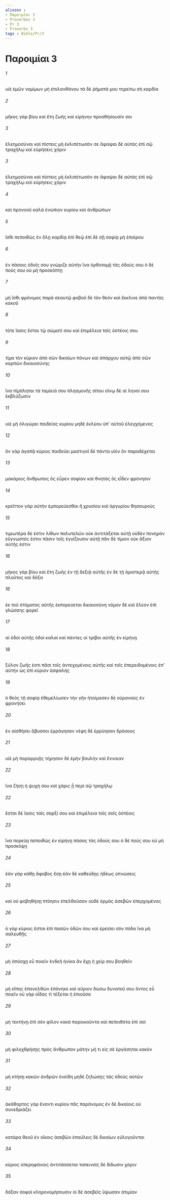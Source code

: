 ```yaml
---
aliases : 
- Παροιμίαι 3
- Proverbes 3
- Pr 3
- Proverbs 3
tags : Bible/Pr/3
---
```


# Παροιμίαι 3

###### 1
υἱέ ἐμῶν νομίμων μὴ ἐπιλανθάνου τὰ δὲ ῥήματά μου τηρείτω σὴ καρδία
###### 2
μῆκος γὰρ βίου καὶ ἔτη ζωῆς καὶ εἰρήνην προσθήσουσίν σοι
###### 3
ἐλεημοσύναι καὶ πίστεις μὴ ἐκλιπέτωσάν σε ἄφαψαι δὲ αὐτὰς ἐπὶ σῷ τραχήλῳ καὶ εὑρήσεις χάριν
###### 3
ἐλεημοσύναι καὶ πίστεις μὴ ἐκλιπέτωσάν σε ἄφαψαι δὲ αὐτὰς ἐπὶ σῷ τραχήλῳ καὶ εὑρήσεις χάριν
###### 4
καὶ προνοοῦ καλὰ ἐνώπιον κυρίου καὶ ἀνθρώπων
###### 5
ἴσθι πεποιθὼς ἐν ὅλῃ καρδίᾳ ἐπὶ θεῷ ἐπὶ δὲ σῇ σοφίᾳ μὴ ἐπαίρου
###### 6
ἐν πάσαις ὁδοῖς σου γνώριζε αὐτήν ἵνα ὀρθοτομῇ τὰς ὁδούς σου ὁ δὲ πούς σου οὐ μὴ προσκόπτῃ
###### 7
μὴ ἴσθι φρόνιμος παρὰ σεαυτῷ φοβοῦ δὲ τὸν θεὸν καὶ ἔκκλινε ἀπὸ παντὸς κακοῦ
###### 8
τότε ἴασις ἔσται τῷ σώματί σου καὶ ἐπιμέλεια τοῖς ὀστέοις σου
###### 9
τίμα τὸν κύριον ἀπὸ σῶν δικαίων πόνων καὶ ἀπάρχου αὐτῷ ἀπὸ σῶν καρπῶν δικαιοσύνης
###### 10
ἵνα πίμπληται τὰ ταμίειά σου πλησμονῆς σίτου οἴνῳ δὲ αἱ ληνοί σου ἐκβλύζωσιν
###### 11
υἱέ μὴ ὀλιγώρει παιδείας κυρίου μηδὲ ἐκλύου ὑπ' αὐτοῦ ἐλεγχόμενος
###### 12
ὃν γὰρ ἀγαπᾷ κύριος παιδεύει μαστιγοῖ δὲ πάντα υἱὸν ὃν παραδέχεται
###### 13
μακάριος ἄνθρωπος ὃς εὗρεν σοφίαν καὶ θνητὸς ὃς εἶδεν φρόνησιν
###### 14
κρεῖττον γὰρ αὐτὴν ἐμπορεύεσθαι ἢ χρυσίου καὶ ἀργυρίου θησαυρούς
###### 15
τιμιωτέρα δέ ἐστιν λίθων πολυτελῶν οὐκ ἀντιτάξεται αὐτῇ οὐδὲν πονηρόν εὔγνωστός ἐστιν πᾶσιν τοῖς ἐγγίζουσιν αὐτῇ πᾶν δὲ τίμιον οὐκ ἄξιον αὐτῆς ἐστιν
###### 16
μῆκος γὰρ βίου καὶ ἔτη ζωῆς ἐν τῇ δεξιᾷ αὐτῆς ἐν δὲ τῇ ἀριστερᾷ αὐτῆς πλοῦτος καὶ δόξα
###### 16
ἐκ τοῦ στόματος αὐτῆς ἐκπορεύεται δικαιοσύνη νόμον δὲ καὶ ἔλεον ἐπὶ γλώσσης φορεῖ
###### 17
αἱ ὁδοὶ αὐτῆς ὁδοὶ καλαί καὶ πάντες οἱ τρίβοι αὐτῆς ἐν εἰρήνῃ
###### 18
ξύλον ζωῆς ἐστι πᾶσι τοῖς ἀντεχομένοις αὐτῆς καὶ τοῖς ἐπερειδομένοις ἐπ' αὐτὴν ὡς ἐπὶ κύριον ἀσφαλής
###### 19
ὁ θεὸς τῇ σοφίᾳ ἐθεμελίωσεν τὴν γῆν ἡτοίμασεν δὲ οὐρανοὺς ἐν φρονήσει
###### 20
ἐν αἰσθήσει ἄβυσσοι ἐρράγησαν νέφη δὲ ἐρρύησαν δρόσους
###### 21
υἱέ μὴ παραρρυῇς τήρησον δὲ ἐμὴν βουλὴν καὶ ἔννοιαν
###### 22
ἵνα ζήσῃ ἡ ψυχή σου καὶ χάρις ᾖ περὶ σῷ τραχήλῳ
###### 22
ἔσται δὲ ἴασις ταῖς σαρξί σου καὶ ἐπιμέλεια τοῖς σοῖς ὀστέοις
###### 23
ἵνα πορεύῃ πεποιθὼς ἐν εἰρήνῃ πάσας τὰς ὁδούς σου ὁ δὲ πούς σου οὐ μὴ προσκόψῃ
###### 24
ἐὰν γὰρ κάθῃ ἄφοβος ἔσῃ ἐὰν δὲ καθεύδῃς ἡδέως ὑπνώσεις
###### 25
καὶ οὐ φοβηθήσῃ πτόησιν ἐπελθοῦσαν οὐδὲ ὁρμὰς ἀσεβῶν ἐπερχομένας
###### 26
ὁ γὰρ κύριος ἔσται ἐπὶ πασῶν ὁδῶν σου καὶ ἐρείσει σὸν πόδα ἵνα μὴ σαλευθῇς
###### 27
μὴ ἀπόσχῃ εὖ ποιεῖν ἐνδεῆ ἡνίκα ἂν ἔχῃ ἡ χείρ σου βοηθεῖν
###### 28
μὴ εἴπης ἐπανελθὼν ἐπάνηκε καὶ αὔριον δώσω δυνατοῦ σου ὄντος εὖ ποιεῖν οὐ γὰρ οἶδας τί τέξεται ἡ ἐπιοῦσα
###### 29
μὴ τεκτήνῃ ἐπὶ σὸν φίλον κακὰ παροικοῦντα καὶ πεποιθότα ἐπὶ σοί
###### 30
μὴ φιλεχθρήσῃς πρὸς ἄνθρωπον μάτην μή τι εἰς σὲ ἐργάσηται κακόν
###### 31
μὴ κτήσῃ κακῶν ἀνδρῶν ὀνείδη μηδὲ ζηλώσῃς τὰς ὁδοὺς αὐτῶν
###### 32
ἀκάθαρτος γὰρ ἔναντι κυρίου πᾶς παράνομος ἐν δὲ δικαίοις οὐ συνεδριάζει
###### 33
κατάρα θεοῦ ἐν οἴκοις ἀσεβῶν ἐπαύλεις δὲ δικαίων εὐλογοῦνται
###### 34
κύριος ὑπερηφάνοις ἀντιτάσσεται ταπεινοῖς δὲ δίδωσιν χάριν
###### 35
δόξαν σοφοὶ κληρονομήσουσιν οἱ δὲ ἀσεβεῖς ὕψωσαν ἀτιμίαν

